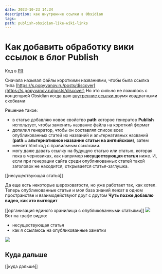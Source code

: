 ```yaml
---
date: 2023-10-23 14:34
description: как внутренние ссылки в Obsidian
tags: 
path: publish-obsidian-like-wiki-links
---
```

# Как добавить обработку вики ссылок в блог Publish

Код в [PR](https://github.com/flyer2001/myBlog/pull/13/files#diff-c27f293b36f900115c3d4417c28ec2ec545c3682bbb3fb528d81975d79abff67)

Сначала называл  файлы короткими названиями, чтобы была  ссылка типа [https://s.popyvanov.ru/posts/discover](https://s.popyvanov.ru/posts/discover)
Но это сильно не ложилось с концепцией Obsidian когда даю [внутренние ссылки ](https://publish.obsidian.md/help-ru/Руководства/Создание+внутренних+ссылок) двумя квадратными скобками 

Решение такое:
- в статье добавляю новое свойство **path** которое генератор **Publish** использует, чтобы заменить название файла на короткий формат
- допилил генератор, чтобы он составлял список всех опубликованных статей их названий и альтернативных названий (**path = альтернативное название статьи на английском**), затем меняет html код с правильным ссылками.
- могу даже давать ссылку на будущую статью или статью, которая пока в черновиках, как например **несуществующая статья** ниже. И, если при генерации сайта среди опубликованных статей такой заголовок не находится, открывается статья-заглушка. 


[[несуществующая статья]] 

Да еще есть некоторые шероховатости, но уже работает так, как хотел. 
Теперь опубликованные статьи и моя база знаний лежат в одном пространстве и взаимодействуют друг с другом 
**Чуть позже добавлю видео, как это выглядит**

[[организация единого хранилища с опубликованными статьями]]
![](https://habrastorage.org/webt/pw/lc/eg/pwlcegtss0rrtch2mk_gnf99ala.png)
Вот на графе видно:
- несуществующая статья
- как я ссылаюсь на опубликованные заметки 

![](https://habrastorage.org/webt/i8/it/zr/i8itzr19-zdqkex7r4khvip-dby.png)

## Куда дальше
[[куда дальше]]

